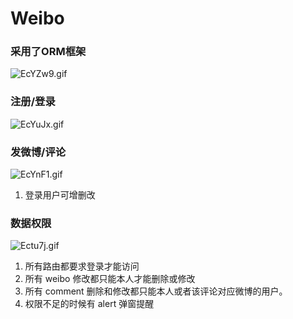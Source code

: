 # Weibo
### **采用了ORM框架**
![EcYZw9.gif](https://s2.ax1x.com/2019/05/08/EcYZw9.gif)


### **注册/登录**

![EcYuJx.gif](https://s2.ax1x.com/2019/05/08/EcYuJx.gif)


### **发微博/评论**

![EcYnF1.gif](https://s2.ax1x.com/2019/05/08/EcYnF1.gif)

1. 登录用户可增删改      


### **数据权限**

![Ectu7j.gif](https://s2.ax1x.com/2019/05/09/Ectu7j.gif)

1. 所有路由都要求登录才能访问
1. 所有 weibo 修改都只能本人才能删除或修改
1. 所有 comment 删除和修改都只能本人或者该评论对应微博的用户。
2. 权限不足的时候有 alert 弹窗提醒   
